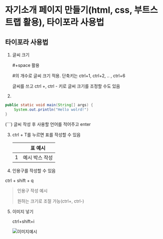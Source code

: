 #  자기소개 페이지 만들기(html, css, 부트스트랩 활용), 타이포라 사용법



## 타이포라 사용법



1. 글씨 크기

   #+space 활용

   #의 개수로 글씨 크기 적용. 단축키는 ctrl+1, ctrl+2, .. , ctrl+6

   글씨를 쓰고 ctrl +, ctrl - 키로 글씨 크기를 조정할 수도 있음



2.  ``` 키 활용으로 박스도 만들 수 있음 

```java
public static void main(String[] args) {
    System.out.println("Hello wolrd!")
}
```

(```) 글씨 작성 후 사용할 언어를 적어주고 enter 



3. ctrl + T를 누르면 표를 작성할 수 있음

   |      |    표 예시     |
   | :--: | :------------: |
   |  1   | 예시 박스 작성 |

4.  인용구를 작성할 수 있음

   ctrl + shift + q

   > 인용구 작성 예시
   >
   > 원하는 크기로 조절 가능(ctrl+, ctrl-) 

5. 이미지 넣기

   ctrl+shift+i

   ![이미지예시](/home/jycs/배경화면.jpg)



